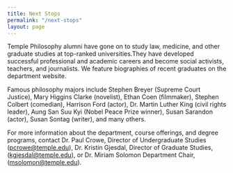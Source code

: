```yaml
---
title: Next Stops
permalink: "/next-stops"
layout: page
---
```


Temple Philosophy alumni have gone on to study law, medicine, and other graduate studies at  top-ranked universities.They have developed successful professional and academic careers and become social activists, teachers, and journalists. We feature biographies of recent graduates on the department website.

Famous philosophy majors include Stephen Breyer (Supreme Court Justice), Mary Higgins Clarke (novelist), Ethan Coen (filmmaker), Stephen Colbert (comedian), Harrison Ford (actor), Dr. Martin  Luther King (civil rights leader), Aung San Suu Kyi (Nobel Peace Prize winner), Susan Sarandon  (actor), Susan Sontag (writer), and many others.

For more information about the department, course offerings, and degree programs, contact Dr. Paul Crowe, Director of Undergraduate Studies (pcrowe@temple.edu), Dr. Kristin Gjesdal, Director of Graduate Studies, (kgjesdal@temple.edu), or Dr. Miriam Solomon Department Chair, (msolomon@temple.edu).
